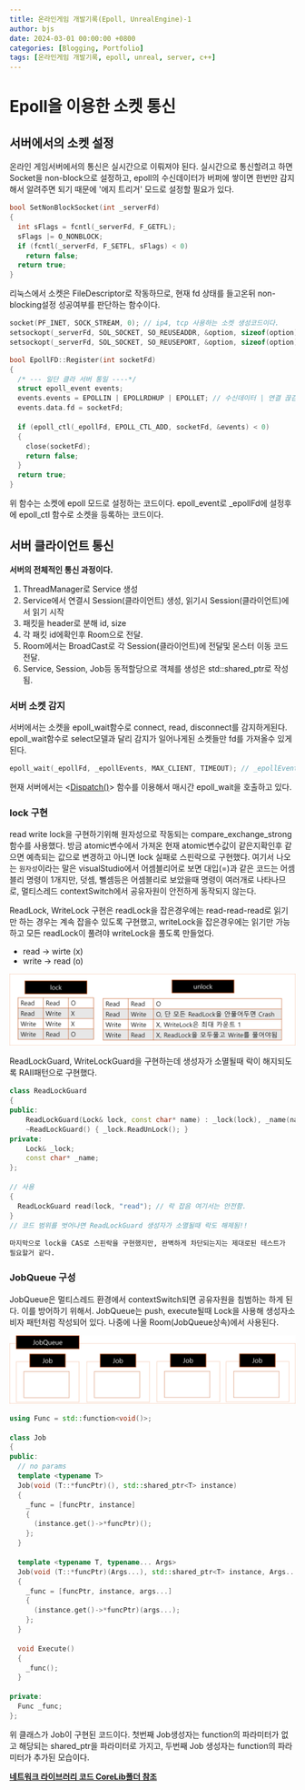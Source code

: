 ```yaml
---
title: 온라인게임 개발기록(Epoll, UnrealEngine)-1
author: bjs
date: 2024-03-01 00:00:00 +0800
categories: [Blogging, Portfolio]
tags: [온라인게임 개발기록, epoll, unreal, server, c++]
---
```


# Epoll을 이용한 소켓 통신

## 서버에서의 소켓 설정

온라인 게임서버에서의 통신은 실시간으로 이뤄져야 된다. 실시간으로 통신할려고 하면 Socket을 non-block으로 설정하고, epoll의 수신데이터가 버퍼에 쌓이면 한번만 감지 해서 알려주면 되기 때문에 '에지 트리거' 모드로 설정할 필요가 있다.

```cpp
bool SetNonBlockSocket(int _serverFd)
{
  int sFlags = fcntl(_serverFd, F_GETFL);
  sFlags |= O_NONBLOCK;
  if (fcntl(_serverFd, F_SETFL, sFlags) < 0)
    return false;
  return true;
}
```

리눅스에서 소켓은 FileDescriptor로 작동하므로, 현재 fd 상태를 들고온뒤 non-blocking설정 성공여부를 판단하는 함수이다.

```cpp
socket(PF_INET, SOCK_STREAM, 0); // ip4, tcp 사용하는 소켓 생성코드이다.
setsockopt(_serverFd, SOL_SOCKET, SO_REUSEADDR, &option, sizeof(option)) // 프로그램 정상 종료시에도 소켓은 잠시동안 물고 있기때문에 재할당 가능 소켓으로 변경하는 옵션이다(SO_REUSEADDR)
setsockopt(_serverFd, SOL_SOCKET, SO_REUSEPORT, &option, sizeof(option)) // 포트 재할당이 가능하게 하는 옵션이다.(SO_REUSEPORT)
```

```cpp
bool EpollFD::Register(int socketFd)
{
  /* --- 일단 클라 서버 통일 ----*/
  struct epoll_event events;
  events.events = EPOLLIN | EPOLLRDHUP | EPOLLET; // 수신데이터 | 연결 끊김 감지 | 에지 트리거
  events.data.fd = socketFd;

  if (epoll_ctl(_epollFd, EPOLL_CTL_ADD, socketFd, &events) < 0)
  {
    close(socketFd);
    return false;
  }
  return true;
}
```

위 함수는 소켓에 epoll 모드로 설정하는 코드이다. epoll_event로 \_epollFd에 설정후에 epoll_ctl 함수로 소켓을 등록하는 코드이다.

## 서버 클라이언트 통신

**서버의 전체적인 통신 과정이다.**

1. ThreadManager로 Service 생성
2. Service에서 연결시 Session(클라이언트) 생성, 읽기시 Session(클라이언트)에서 읽기 시작
3. 패킷을 header로 분해 id, size
4. 각 패킷 id에확인후 Room으로 전달.
5. Room에서는 BroadCast로 각 Session(클라이언트)에 전달및 몬스터 이동 코드 전달.
6. Service, Session, Job등 동적할당으로 객체를 생성은 std::shared_ptr로 작성됨.

### 서버 소켓 감지

서버에서는 소켓을 epoll_wait함수로 connect, read, disconnect를 감지하게된다. epoll_wait함수로 select모델과 달리 감지가 일어나게된 소켓들만 fd를 가져올수 있게된다.

```cpp
epoll_wait(_epollFd, _epollEvents, MAX_CLIENT, TIMEOUT); // _epollEvents 2번째 파라미터에 감지된 모든 소켓이 리스트가 담겨진다.
```

현재 서버에서는 <[Dispatch()](https://github.com/qornwh/BSGameServer/blob/6cc18c87e9192adb951f1a2c0836b0ee7ca4180d/CoreLib/Service.cpp#L86)> 함수를 이용해서 매시간 epoll_wait을 호출하고 있다.

### lock 구현

read write lock을 구현하기위해 원자성으로 작동되는 compare_exchange_strong함수를 사용했다. 방금 atomic변수에서 가져온 현재 atomic변수값이 같은지확인후 같으면 예측되는 값으로 변경하고 아니면 lock 실패로 스핀락으로 구현했다. 여기서 나오는 `원자성`이라는 말은 visualStudio에서 어셈블리어로 보면 대입(=)과 같은 코드는 어셈블리 명령이 1개지만, 덧셈, 뻴셈등은 어셈블리로 보았을때 명령이 여러개로 나타나므로, 멀티스레드 contextSwitch에서 공유자원이 안전하게 동작되지 않는다.

ReadLock, WriteLock 구현은 readLock을 잡은경우에는 read-read-read로 읽기만 하는 경우는 계속 잡을수 있도록 구현했고, writeLock을 잡은경우에는 읽기만 가능하고 모든 readLock이 풀려야 writeLock을 풀도록 만들었다.

- read -> wirte (x)
- write -> read (o)

![lock](/assets/img/lock.png)

ReadLockGuard, WriteLockGuard을 구현하는데 생성자가 소멸될때 락이 해지되도록 RAII패턴으로 구현했다.

```cpp
class ReadLockGuard
{
public:
	ReadLockGuard(Lock& lock, const char* name) : _lock(lock), _name(name) { _lock.ReadLock(); }
	~ReadLockGuard() { _lock.ReadUnLock(); }
private:
	Lock& _lock;
	const char* _name;
};

// 사용
{
  ReadLockGuard read(lock, "read"); // 락 잡음 여기서는 안전함.
}
// 코드 범위를 벗어나면 ReadLockGuard 생성자가 소멸될때 락도 해제됨!!
```

`마지막으로 lock을 CAS로 스핀락을 구현했지만, 완벽하게 차단되는지는 제대로된 테스트가 필요할거 같다.`

### JobQueue 구성

JobQueue은 멀티스레드 환경에서 contextSwitch되면 공유자원을 침범하는 하게 된다. 이를 방어하기 위해서. JobQueue는 push, execute될때 Lock을 사용해 생성자소비자 패턴처럼 작성되어 있다. 나중에 나올 Room(JobQueue상속)에서 사용된다.

![JobQueue](/assets/img/JobQueue.png)

```cpp
using Func = std::function<void()>;

class Job
{
public:
  // no params
  template <typename T>
  Job(void (T::*funcPtr)(), std::shared_ptr<T> instance)
  {
    _func = [funcPtr, instance]
    {
      (instance.get()->*funcPtr)();
    };
  }

  template <typename T, typename... Args>
  Job(void (T::*funcPtr)(Args...), std::shared_ptr<T> instance, Args... args)
  {
    _func = [funcPtr, instance, args...]
    {
      (instance.get()->*funcPtr)(args...);
    };
  }

  void Execute()
  {
    _func();
  }

private:
  Func _func;
};
```

위 클래스가 Job이 구현된 코드이다. 첫번째 Job생성자는 function의 파라미터가 없고 해당되는 shared_ptr을 파라미터로 가지고, 두번째 Job 생성자는 function의 파라미터가 추가된 모습이다.

[**네트워크 라이브러리 코드 CoreLib폴더 참조**](https://github.com/qornwh/BSGameServer/tree/main/CoreLib)
